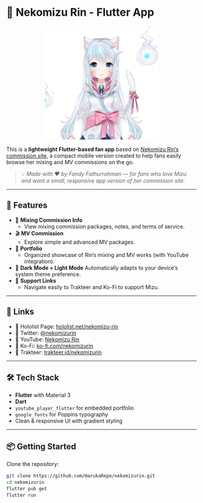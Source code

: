 # 🌸 Nekomizu Rin - Flutter App

<p align="center">
  <img src="assets/nekomizurin.jpg" alt="Nekomizu Rin" width="300">
</p>

This is a **lightweight Flutter-based fan app** based on [Nekomizu Rin’s commission site](https://nekomizurincommissions.carrd.co/), a compact mobile version created to help fans easily browse her mixing and MV commissions on the go.

> 💡 *Made with ❤️ by Fandy Fathurrohman — for fans who love Mizu and want a small, responsive app version of her commission site.*

---

## 📱 Features

- 🎵 **Mixing Commission Info**
  - View mixing commission packages, notes, and terms of service.
- 🎬 **MV Commission**
  - Explore simple and advanced MV packages.
- 📂 **Portfolio**
  - Organized showcase of Rin’s mixing and MV works (with YouTube integration).
- 🎨 **Dark Mode + Light Mode** Automatically adapts to your device’s system theme preference.
- 🧡 **Support Links**
  - Navigate easily to Trakteer and Ko-Fi to support Mizu.

---

## 🔗 Links

- 🔹 Hololist Page: [hololist.net/nekomizu-rin](https://hololist.net/nekomizu-rin/)
- 🔹 Twitter: [@nekomizurin](https://twitter.com/nekomizurin)
- 🔹 YouTube: [Nekomizu Rin](https://www.youtube.com/@nekomizurin)
- 🔹 Ko-Fi: [ko-fi.com/nekomizurin](https://ko-fi.com/nekomizurin)
- 🔹 Trakteer: [trakteer.id/nekomizurin](https://trakteer.id/nekomizurin)

---

## 🛠 Tech Stack

- **Flutter** with Material 3
- **Dart**
- `youtube_player_flutter` for embedded portfolio
- `google_fonts` for Poppins typography
- Clean & responsive UI with gradient styling

---

## 📦 Getting Started

Clone the repository:

```bash
git clone https://github.com/HarukaRepo/nekomizurin.git
cd nekomizurin
flutter pub get
flutter run
